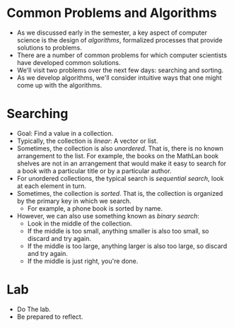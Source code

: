 Common Problems and Algorithms
==============================
* As we discussed early in the semester, a key aspect of computer
  science is the design of *algorithms*, formalized processes
  that provide solutions to problems.
* There are a number of common problems for which computer scientists
  have developed common solutions.
* We'll visit two problems over the next few days: searching and
  sorting.
* As we develop algorithms, we'll consider intuitive ways that one
  might come up with the algorithms.

Searching
=========
* Goal: Find a value in a collection.
* Typically, the collection is *linear*: A vector or list.
* Sometimes, the collection is also *unordered*.  That is, there is no
  known arrangement to the list.  For example, the books on the MathLan
  book shelves are not in an arrangement that would make it easy to
  search for a book with a particular title or by a particular author.
* For unordered collections, the typical search is *sequential
  search*, look at each element in turn.
* Sometimes, the collection is *sorted*.  That is, the collection
  is organized by the primary key in which we search.  
    * For example, a phone book is sorted by name.
* However, we can also use something known as *binary search*:
    * Look in the middle of the collection.
    * If the middle is too small, anything smaller is also too small,
    so discard and try again.
    * If the middle is too large, anything larger is also too large,
    so discard and try again.
    * If the middle is just right, you're done.

Lab
===
* Do [](../Labs/binary-search-lab.html)The lab</a>.
* Be prepared to reflect.

